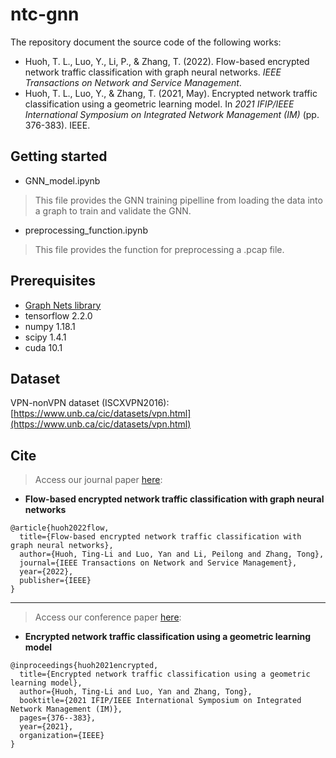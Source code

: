 # ntc-gnn
The repository document the source code of the following works:
- Huoh, T. L., Luo, Y., Li, P., & Zhang, T. (2022). Flow-based encrypted network traffic classification with graph neural networks. *IEEE Transactions on Network and Service Management*.
- Huoh, T. L., Luo, Y., & Zhang, T. (2021, May). Encrypted network traffic classification using a geometric learning model. In *2021 IFIP/IEEE International Symposium on Integrated Network Management (IM)* (pp. 376-383). IEEE.
## Getting started
- GNN_model.ipynb
>This file provides the GNN training pipelline from loading the data into a graph to train and validate the GNN.
- preprocessing_function.ipynb
> This file provides the function for preprocessing a .pcap file.
## Prerequisites
- [Graph Nets library](https://github.com/google-deepmind/graph_nets)
- tensorflow 2.2.0
- numpy 1.18.1
- scipy 1.4.1
- cuda 10.1
## Dataset
VPN-nonVPN dataset (ISCXVPN2016): [https://www.unb.ca/cic/datasets/vpn.html](https://www.unb.ca/cic/datasets/vpn.html)
## Cite
> Access our journal paper [here](https://ieeexplore.ieee.org/abstract/document/9979671?casa_token=yO7ubB9n8BsAAAAA:tnWRktbcQ_ocsT3ahvr8mXJaQqm2MhrWc9DCu2rlhcadIBNMG5q4Jln_X4gSGj9jnUfXvpQ5):
- **Flow-based encrypted network traffic classification with graph neural networks**
```
@article{huoh2022flow,
  title={Flow-based encrypted network traffic classification with graph neural networks},
  author={Huoh, Ting-Li and Luo, Yan and Li, Peilong and Zhang, Tong},
  journal={IEEE Transactions on Network and Service Management},
  year={2022},
  publisher={IEEE}
}
```
***
> Access our conference paper [here](https://ieeexplore.ieee.org/abstract/document/9463930):
- **Encrypted network traffic classification using a geometric learning model**
```
@inproceedings{huoh2021encrypted,
  title={Encrypted network traffic classification using a geometric learning model},
  author={Huoh, Ting-Li and Luo, Yan and Zhang, Tong},
  booktitle={2021 IFIP/IEEE International Symposium on Integrated Network Management (IM)},
  pages={376--383},
  year={2021},
  organization={IEEE}
}
```

